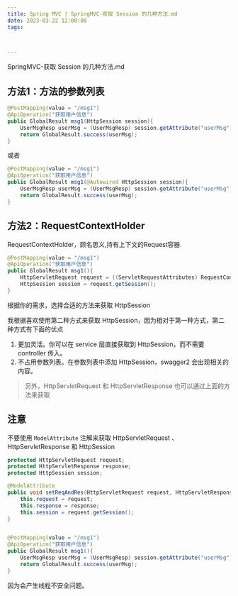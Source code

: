 ```yaml
---
title: Spring MVC | SpringMVC-获取 Session 的几种方法.md
date: 2023-03-22 12:00:00
tags:



---
```


SpringMVC-获取 Session 的几种方法.md

<!-- more --> 
## 方法1：方法的参数列表

```java
@PostMapping(value = "/msg1")
@ApiOperation("获取用户信息")
public GlobalResult msg1(HttpSession session){
    UserMsgResp userMsg = (UserMsgResp) session.getAttribute("userMsg");
    return GlobalResult.success(userMsg);
}
```

或者

```java
@PostMapping(value = "/msg1")
@ApiOperation("获取用户信息")
public GlobalResult msg1(@Autowired HttpSession session){
    UserMsgResp userMsg = (UserMsgResp) session.getAttribute("userMsg");
    return GlobalResult.success(userMsg);
}
```

## 方法2：RequestContextHolder

RequestContextHolder，顾名思义,持有上下文的Request容器.

```java
@PostMapping(value = "/msg1")
@ApiOperation("获取用户信息")
public GlobalResult msg1(){
    HttpServletRequest request = ((ServletRequestAttributes) RequestContextHolder.getRequestAttributes()).getRequest();
    HttpSession session = request.getSession();
}

```

根据你的需求，选择合适的方法来获取 HttpSession

我根据喜欢使用第二种方式来获取 HttpSession，因为相对于第一种方式，第二种方式有下面的优点

1. 更加灵活。你可以在 service 层直接获取到 HttpSession，而不需要 controller 传入。
2. 不占用参数列表。在参数列表中添加 HttpSession，swagger2 会出现相关的内容。

> 另外，HttpServletRequest 和 HttpServletResponse 也可以通过上面的方法来获取

## 注意

不要使用 `ModelAttribute` 注解来获取 HttpServletRequest 、HttpServletResponse  和 HttpSession

```java
protected HttpServletRequest request;
protected HttpServletResponse response;
protected HttpSession session;

@ModelAttribute
public void setReqAndRes(HttpServletRequest request, HttpServletResponse response) {
    this.request = request;
    this.response = response;
    this.session = request.getSession();
}


@PostMapping(value = "/msg1")
@ApiOperation("获取用户信息")
public GlobalResult msg1(){
    UserMsgResp userMsg = (UserMsgResp) session.getAttribute("userMsg");
    return GlobalResult.success(userMsg);
}
```

因为会产生线程不安全问题。